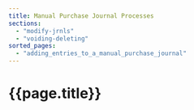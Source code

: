 ```yaml
---
title: Manual Purchase Journal Processes
sections:
  - "modify-jrnls"
  - "voiding-deleting"
sorted_pages:
  - "adding_entries_to_a_manual_purchase_journal"
---
```

# {{page.title}}
